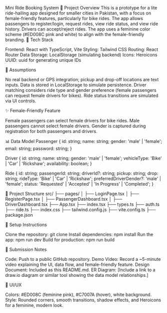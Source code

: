 Mini Ride Booking System
🚀 Project Overview
This is a prototype for a lite ride-hailing app designed for smaller cities in Pakistan, with a focus on female-friendly features, particularly for bike rides. The app allows passengers to register/login, request rides, view ride status, and view ride history. Drivers can accept/reject rides. The app uses a feminine color scheme (#ED008C pink and white) to align with the female-friendly branding.
🌟 Tech Stack

Frontend: React with TypeScript, Vite
Styling: Tailwind CSS
Routing: React Router
Data Storage: LocalStorage (simulating backend)
Icons: Heroicons
UUID: uuid for generating unique IDs

🧠 Assumptions

No real backend or GPS integration; pickup and drop-off locations are text inputs.
Data is stored in LocalStorage to simulate persistence.
Driver matching considers ride type and gender preference (female passengers can request female drivers for bikes).
Ride status transitions are simulated via UI controls.

✨ Female-Friendly Feature

Female passengers can select female drivers for bike rides.
Male passengers cannot select female drivers.
Gender is captured during registration for both passengers and drivers.

📊 Data Model
Passenger
{
  id: string;
  name: string;
  gender: 'male' | 'female';
  email: string;
  password: string;
}

Driver
{
  id: string;
  name: string;
  gender: 'male' | 'female';
  vehicleType: 'Bike' | 'Car' | 'Rickshaw';
  availability: boolean;
}

Ride
{
  id: string;
  passengerId: string;
  driverId?: string;
  pickup: string;
  drop: string;
  rideType: 'Bike' | 'Car' | 'Rickshaw';
  preferredDriverGender?: 'male' | 'female';
  status: 'Requested' | 'Accepted' | 'In Progress' | 'Completed';
}

🧩 Project Structure
src/
├── pages/
│   ├── LoginPage.tsx
│   ├── RegisterPage.tsx
│   ├── PassengerDashboard.tsx
│   ├── DriverDashboard.tsx
├── App.tsx
├── index.tsx
├── types.ts
├── auth.ts
├── ride.ts
├── index.css
├── tailwind.config.js
├── vite.config.ts
├── package.json

📝 Setup Instructions

Clone the repository: git clone <repo-url>
Install dependencies: npm install
Run the app: npm run dev
Build for production: npm run build

📒 Submission Notes

Code: Push to a public GitHub repository.
Demo Video: Record a ~5-minute video explaining the UI, data flow, and female-friendly feature.
Design Document: Included as this README.md.
ER Diagram: [Include a link to a draw.io diagram or similar tool showing the data model relationships.]

🎨 UI/UX

Colors: #ED008C (feminine pink), #C7007A (hover), white background.
Style: Rounded corners, smooth transitions, shadow effects, and Heroicons for a feminine, modern look.
